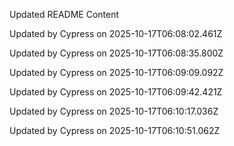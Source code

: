 Updated README Content

Updated by Cypress on 2025-10-17T06:08:02.461Z

Updated by Cypress on 2025-10-17T06:08:35.800Z

Updated by Cypress on 2025-10-17T06:09:09.092Z

Updated by Cypress on 2025-10-17T06:09:42.421Z

Updated by Cypress on 2025-10-17T06:10:17.036Z

Updated by Cypress on 2025-10-17T06:10:51.062Z